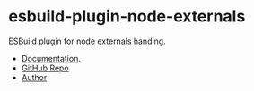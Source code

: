 # esbuild-plugin-node-externals

ESBuild plugin for node externals handing.

- [Documentation](https://nx-plugins.netlify.app/derived/esbuild.html#node-externals).
- [GitHub Repo](https://github.com/LinbuduLab/nx-plugins)
- [Author](https://github.com/linbudu599)
